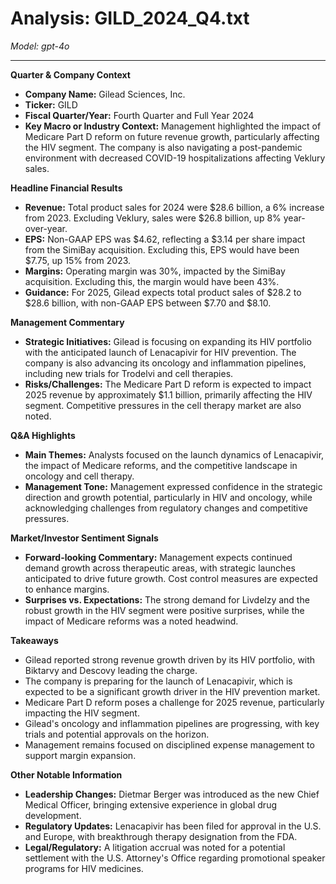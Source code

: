 # Analysis: GILD_2024_Q4.txt

*Model: gpt-4o*

---

**Quarter & Company Context**
- **Company Name:** Gilead Sciences, Inc.
- **Ticker:** GILD
- **Fiscal Quarter/Year:** Fourth Quarter and Full Year 2024
- **Key Macro or Industry Context:** Management highlighted the impact of Medicare Part D reform on future revenue growth, particularly affecting the HIV segment. The company is also navigating a post-pandemic environment with decreased COVID-19 hospitalizations affecting Veklury sales.

**Headline Financial Results**
- **Revenue:** Total product sales for 2024 were $28.6 billion, a 6% increase from 2023. Excluding Veklury, sales were $26.8 billion, up 8% year-over-year.
- **EPS:** Non-GAAP EPS was $4.62, reflecting a $3.14 per share impact from the SimiBay acquisition. Excluding this, EPS would have been $7.75, up 15% from 2023.
- **Margins:** Operating margin was 30%, impacted by the SimiBay acquisition. Excluding this, the margin would have been 43%.
- **Guidance:** For 2025, Gilead expects total product sales of $28.2 to $28.6 billion, with non-GAAP EPS between $7.70 and $8.10.

**Management Commentary**
- **Strategic Initiatives:** Gilead is focusing on expanding its HIV portfolio with the anticipated launch of Lenacapivir for HIV prevention. The company is also advancing its oncology and inflammation pipelines, including new trials for Trodelvi and cell therapies.
- **Risks/Challenges:** The Medicare Part D reform is expected to impact 2025 revenue by approximately $1.1 billion, primarily affecting the HIV segment. Competitive pressures in the cell therapy market are also noted.

**Q&A Highlights**
- **Main Themes:** Analysts focused on the launch dynamics of Lenacapivir, the impact of Medicare reforms, and the competitive landscape in oncology and cell therapy.
- **Management Tone:** Management expressed confidence in the strategic direction and growth potential, particularly in HIV and oncology, while acknowledging challenges from regulatory changes and competitive pressures.

**Market/Investor Sentiment Signals**
- **Forward-looking Commentary:** Management expects continued demand growth across therapeutic areas, with strategic launches anticipated to drive future growth. Cost control measures are expected to enhance margins.
- **Surprises vs. Expectations:** The strong demand for Livdelzy and the robust growth in the HIV segment were positive surprises, while the impact of Medicare reforms was a noted headwind.

**Takeaways**
- Gilead reported strong revenue growth driven by its HIV portfolio, with Biktarvy and Descovy leading the charge.
- The company is preparing for the launch of Lenacapivir, which is expected to be a significant growth driver in the HIV prevention market.
- Medicare Part D reform poses a challenge for 2025 revenue, particularly impacting the HIV segment.
- Gilead's oncology and inflammation pipelines are progressing, with key trials and potential approvals on the horizon.
- Management remains focused on disciplined expense management to support margin expansion.

**Other Notable Information**
- **Leadership Changes:** Dietmar Berger was introduced as the new Chief Medical Officer, bringing extensive experience in global drug development.
- **Regulatory Updates:** Lenacapivir has been filed for approval in the U.S. and Europe, with breakthrough therapy designation from the FDA.
- **Legal/Regulatory:** A litigation accrual was noted for a potential settlement with the U.S. Attorney's Office regarding promotional speaker programs for HIV medicines.